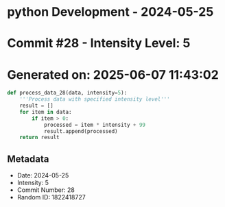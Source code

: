 ﻿# python Development - 2024-05-25
# Commit #28 - Intensity Level: 5
# Generated on: 2025-06-07 11:43:02
```python
def process_data_28(data, intensity=5):
    '''Process data with specified intensity level'''
    result = []
    for item in data:
        if item > 0:
            processed = item * intensity + 99
            result.append(processed)
    return result
```
## Metadata
- Date: 2024-05-25
- Intensity: 5
- Commit Number: 28
- Random ID: 1822418727

